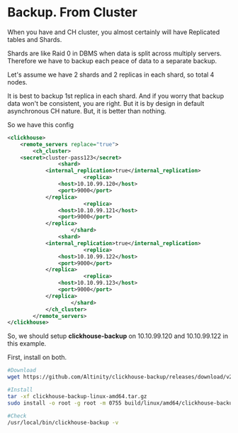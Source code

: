# Backup. From Cluster

When you have and CH cluster, you almost certainly will have Replicated tables and Shards.

Shards are like Raid 0 in DBMS when data is split across multiply servers. Therefore we have to backup each peace of data to a separate backup.

Let's assume we have 2 shards and 2 replicas in each shard, so total 4 nodes.

It is best to backup 1st replica in each shard. And if you worry that backup data won't be consistent, you are right. But it is by design in default asynchronous CH nature. But, it is better than nothing.

So we have this config

```xml
<clickhouse>
    <remote_servers replace="true">
        <ch_cluster>
    <secret>cluster-pass123</secret>
                <shard>
            <internal_replication>true</internal_replication>
                        <replica>
                <host>10.10.99.120</host>
                <port>9000</port>
	        </replica>
                        <replica>
                <host>10.10.99.121</host>
                <port>9000</port>
	        </replica>
                    </shard>
                <shard>
            <internal_replication>true</internal_replication>
                        <replica>
                <host>10.10.99.122</host>
                <port>9000</port>
	        </replica>
                        <replica>
                <host>10.10.99.123</host>
                <port>9000</port>
	        </replica>
                    </shard>
            </ch_cluster>
        </remote_servers>
</clickhouse>

```

So, we should setup **clickhouse-backup** on 10.10.99.120 and 10.10.99.122 in this example.

First, install on both.

```bash
#Download
wget https://github.com/Altinity/clickhouse-backup/releases/download/v2.4.32/clickhouse-backup-linux-amd64.tar.gz

#Install
tar -xf clickhouse-backup-linux-amd64.tar.gz
sudo install -o root -g root -m 0755 build/linux/amd64/clickhouse-backup /usr/local/bin

#Check
/usr/local/bin/clickhouse-backup -v
```
